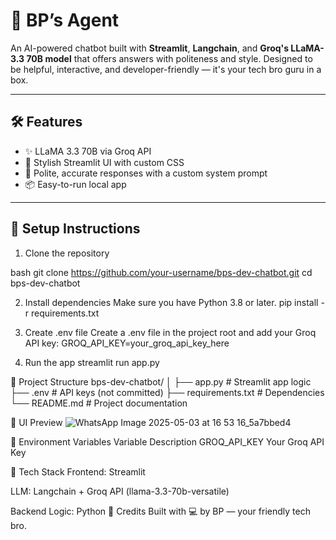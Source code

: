 # 🤖 BP’s Agent

An AI-powered chatbot built with **Streamlit**, **Langchain**, and **Groq's LLaMA-3.3 70B model** that offers answers with politeness and style. Designed to be helpful, interactive, and developer-friendly — it's your tech bro guru in a box.

---

## 🛠 Features

- ✨ LLaMA 3.3 70B via Groq API
- 🎨 Stylish Streamlit UI with custom CSS
- 🧠 Polite, accurate responses with a custom system prompt
- 📦 Easy-to-run local app

---

## 🚀 Setup Instructions

 1. Clone the repository

bash
git clone https://github.com/your-username/bps-dev-chatbot.git
cd bps-dev-chatbot

2. Install dependencies
Make sure you have Python 3.8 or later.
pip install -r requirements.txt

3. Create .env file
Create a .env file in the project root and add your Groq API key:
GROQ_API_KEY=your_groq_api_key_here

4. Run the app
streamlit run app.py

📁 Project Structure
bps-dev-chatbot/
│
├── app.py             # Streamlit app logic
├── .env               # API keys (not committed)
├── requirements.txt   # Dependencies
└── README.md          # Project documentation

📸 UI Preview
![WhatsApp Image 2025-05-03 at 16 53 16_5a7bbed4](https://github.com/user-attachments/assets/c7d4c965-0b9c-460d-b94c-0ef4947c65da)

🔐 Environment Variables
Variable	Description
GROQ_API_KEY	Your Groq API Key

🧠 Tech Stack
Frontend: Streamlit

LLM: Langchain + Groq API (llama-3.3-70b-versatile)

Backend Logic: Python
🤝 Credits
Built with 💻 by BP — your friendly tech bro.
